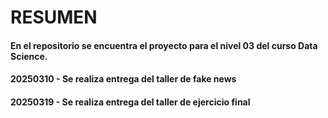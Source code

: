 # RESUMEN
#### En el repositorio se encuentra el proyecto para el nivel 03 del curso Data Science.
#### 20250310 - Se realiza entrega del taller de fake news
#### 20250319 - Se realiza entrega del taller de ejercicio final
